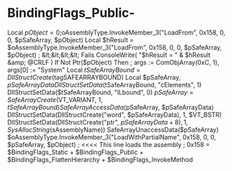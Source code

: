 # BindingFlags_Public-
Local $pObject = 0 ;$oAssemblyType.InvokeMember_3("LoadFrom", 0x158, 0, 0, $pSafeArray, $pObject) Local $hResult = $oAssemblyType.InvokeMember_3("LoadFrom", 0x158, 0, 0, $pSafeArray, $pObject) ; &lt;&lt;&lt;&lt; Fails ConsoleWrite( "$hResult = " &amp; $hResult &amp; @CRLF )  If Not Ptr($pObject) Then   ; args := ComObjArray(0xC, 1),  args[0] := "System"   Local $tSafeArrayBound = DllStructCreate($tagSAFEARRAYBOUND)   Local $pSafeArray, $pSafeArrayData   DllStructSetData($tSafeArrayBound, "cElements", 1)   DllStructSetData($tSafeArrayBound, "lLbound", 0)   $pSafeArray = SafeArrayCreate($VT_VARIANT, 1, $tSafeArrayBound)   SafeArrayAccessData($pSafeArray, $pSafeArrayData)   DllStructSetData(DllStructCreate("word", $pSafeArrayData), 1, $VT_BSTR)   DllStructSetData(DllStructCreate("ptr", $pSafeArrayData + 8), 1, SysAllocString($sAssemblyName))   SafeArrayUnaccessData($pSafeArray)    $oAssemblyType.InvokeMember_3("LoadWithPartialName", 0x158, 0, 0, $pSafeArray, $pObject) ; &lt;&lt;&lt;&lt; This line loads the assembly   ; 0x158 = $BindingFlags_Static + $BindingFlags_Public + $BindingFlags_FlattenHierarchy + $BindingFlags_InvokeMethod
